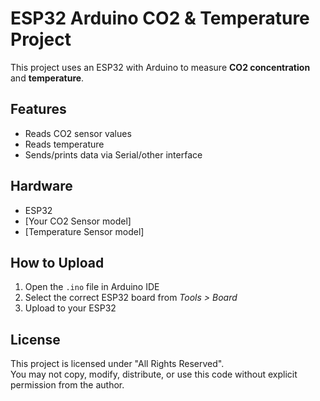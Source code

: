 # ESP32 Arduino CO2 & Temperature Project

This project uses an ESP32 with Arduino to measure **CO2 concentration** and **temperature**.

## Features
- Reads CO2 sensor values
- Reads temperature
- Sends/prints data via Serial/other interface

## Hardware
- ESP32
- [Your CO2 Sensor model]
- [Temperature Sensor model]

## How to Upload
1. Open the `.ino` file in Arduino IDE
2. Select the correct ESP32 board from *Tools > Board*
3. Upload to your ESP32

## License
This project is licensed under "All Rights Reserved".  
You may not copy, modify, distribute, or use this code without explicit permission from the author.

